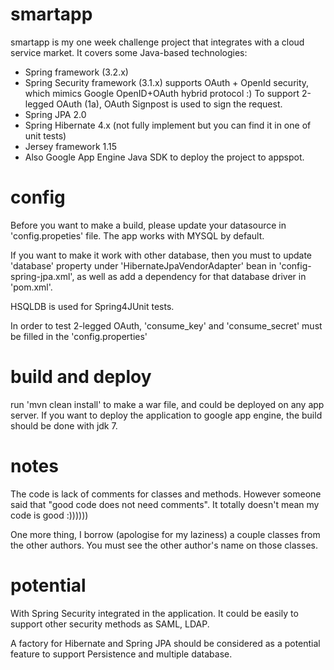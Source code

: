smartapp
========

smartapp is my one week challenge project that integrates with
a cloud service market. It covers some Java-based technologies:

- Spring framework (3.2.x)
- Spring Security framework (3.1.x) supports OAuth + OpenId security,
which mimics Google OpenID+OAuth hybrid protocol :)
To support 2-legged OAuth (1a), OAuth Signpost is used to sign the request.
- Spring JPA 2.0
- Spring Hibernate 4.x (not fully implement but you can find it in one of unit tests)
- Jersey framework 1.15
- Also Google App Engine Java SDK to deploy the project to appspot.


config
======

Before you want to make a build, please update your datasource in
'config.propeties' file. The app works with MYSQL by default.

If you want to make it work with other database, then you must
to update 'database' property under 'HibernateJpaVendorAdapter'
bean in 'config-spring-jpa.xml', as well as add a dependency
for that database driver in 'pom.xml'.

HSQLDB is used for Spring4JUnit tests.

In order to test 2-legged OAuth, 'consume_key' and 'consume_secret'
must be filled in the 'config.properties'


build and deploy
================
run 'mvn clean install' to make a war file, and could be deployed
on any app server. If you want to deploy the application to
google app engine, the build should be done with jdk 7.


notes
====

The code is lack of comments for classes and methods.
However someone said that "good code does not need comments".
It totally doesn't mean my code is good :))))))

One more thing, I borrow (apologise for my laziness) a couple
classes from the other authors. You must see the other author's
name on those classes.


potential
=========

With Spring Security integrated in the application. It could be
easily to support other security methods as SAML, LDAP.

A factory for Hibernate and Spring JPA should be considered as
a potential feature to support Persistence and multiple database.